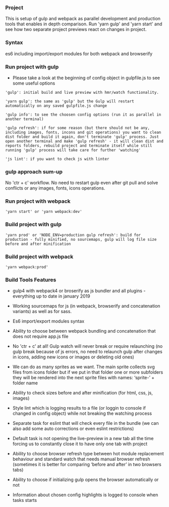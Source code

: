 ### Project

This is setup of gulp and webpack as parallel development and production tools that enables in depth comparison. Run 'yarn gulp' and 'yarn start' and see how two separate project previews react on changes in project.

### Syntax

es6 including import/export modules for both webpack and browserify

### Run project with gulp

* Please take a look at the beginning of config object in gulpfile.js to see some useful options

```
'gulp': initial build and live preview with hmr/watch functionality.

'yarn gulp': the same as 'gulp' but the Gulp will restart automatically on any saved gulpfile.js change

'gulp info': to see the choosen config options (run it as parallel in another terminal) 

'gulp refresh': if for some reason (but there should not be any, including images, fonts, incons and git operations) you want to clean dist folder and build it again, don't terminate 'gulp' process. Just open another terminal and make 'gulp refresh' - it will clean dist and reports folders, rebuild project and terminate itself while still running 'gulp' process will take care for further 'watching'

'js lint': if you want to check js with linter
```


### gulp approach sum-up

No 'ctr + c' workflow. No need to restart gulp even after git pull and solve conflicts or any images, fonts, icons operations.


### Run project with webpack

```
'yarn start' or 'yarn webpack:dev'
```


### Build project with gulp

```
'yarn prod' or 'NODE_ENV=production gulp refresh': build for production - fully minified, no sourcemaps, gulp will log file size before and after minification
```


### Build project with webpack
```
'yarn webpack:prod'
```



### Build Tools Features

* gulp4 with webpack4 or broserify as js bundler and all plugins - everything up to date in january 2019

* Working sourcemaps for js (in webpack, browserify and concatenation variants) as well as for sass.

* Es6 import/export modules syntax

* Ability to choose between webpack bundling and concatenation that does not require app.js file

* No 'ctr + c' at all! Gulp watch will never break or require relaunching (no gulp break because of js errors, no need to relaunch gulp after changes in icons, adding new icons or images or deleting old ones)

* We can do as many sprites as we want. The main sprite collects svg files from icons folder but if we put in that folder one or more subfolders they will be rendered into the next sprite files with names: ‘sprite-’ + folder name

* Ability to check sizes before and after minification (for html, css, js, images)

* Style lint which is logging results to a file (or loggin to console if changed in config object) while not breaking the watching process

* Separate task for eslint that will check every file in the bundle (we can also add some auto corrections or even eslint restrictions)

* Default task is not opening the live-preview in a new tab all the time forcing us to constantly close it to have only one tab with project

* Ability to choose browser refresh type between hot module replacement behaviour and standard watch that needs manual browser refresh (sometimes it is better for comparing ‘before and after’ in two browsers tabs)

* Ability to choose if initializing gulp opens the browser automatically or not

* Information about chosen config highlights is logged to console when tasks starts 
